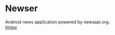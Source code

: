 # Newser

Android news application powered by newsapi.org. <br>
[Imgur](https://i.imgur.com/LM1pCxX.png)
